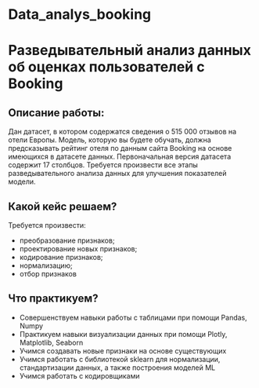 # Data_analys_booking
# Разведывательный анализ данных об оценках пользователей с Booking

## Описание работы:

Дан датасет, в котором содержатся сведения о 515 000 отзывов на отели Европы. Модель, которую вы будете обучать, должна предсказывать рейтинг отеля по данным сайта Booking на основе имеющихся в датасете данных. Первоначальная версия датасета содержит 17 столбцов. Требуется произвести все этапы разведывательного анализа данных для улучшения показателей модели.

## Какой кейс решаем?

Требуется произвести: 
  - преобразование признаков;
  - проектирование новых признаков;
  - кодирование признаков;
  - нормализацию;
  - отбор признаков

## Что практикуем? 

  + Совершенствуем навыки работы с таблицами при помощи Pandas, Numpy
  + Практикуем навыки визуализации данных при помощи Plotly, Matplotlib, Seaborn
  + Учимся создавать новые признаки на основе существующих
  + Учимся работать с библиотекой sklearn для нормализации, стандартизации данных, а также построения моделей ML
  + Учимся работать с кодировщиками
